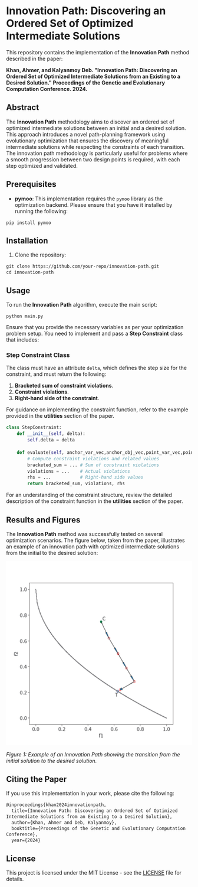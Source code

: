 # Innovation Path: Discovering an Ordered Set of Optimized Intermediate Solutions

This repository contains the implementation of the **Innovation Path** method described in the paper:

**Khan, Ahmer, and Kalyanmoy Deb. "Innovation Path: Discovering an Ordered Set of Optimized Intermediate Solutions from an Existing to a Desired Solution." Proceedings of the Genetic and Evolutionary Computation Conference. 2024.**

## Abstract

The **Innovation Path** methodology aims to discover an ordered set of optimized intermediate solutions between an initial and a desired solution. This approach introduces a novel path-planning framework using evolutionary optimization that ensures the discovery of meaningful intermediate solutions while respecting the constraints of each transition. The innovation path methodology is particularly useful for problems where a smooth progression between two design points is required, with each step optimized and validated.

## Prerequisites

- **pymoo**: This implementation requires the `pymoo` library as the optimization backend. Please ensure that you have it installed by running the following:

```
pip install pymoo
```

## Installation

1. Clone the repository:

```
git clone https://github.com/your-repo/innovation-path.git
cd innovation-path
```

## Usage

To run the **Innovation Path** algorithm, execute the main script:

```
python main.py
```

Ensure that you provide the necessary variables as per your optimization problem setup. You need to implement and pass a **Step Constraint** class that includes:

### Step Constraint Class

The class must have an attribute `delta`, which defines the step size for the constraint, and must return the following:

1. **Bracketed sum of constraint violations**.
2. **Constraint violations**.
3. **Right-hand side of the constraint**.

For guidance on implementing the constraint function, refer to the example provided in the **utilities** section of the paper.

```python
class StepConstraint:
    def __init__(self, delta):
        self.delta = delta
    
    def evaluate(self, anchor_var_vec,anchor_obj_vec,point_var_vec,point_obj_vec):
        # Compute constraint violations and related values
        bracketed_sum = ... # Sum of constraint violations
        violations = ...    # Actual violations
        rhs = ...           # Right-hand side values
        return bracketed_sum, violations, rhs
```

For an understanding of the constraint structure, review the detailed description of the constraint function in the **utilities** section of the paper.

## Results and Figures

The **Innovation Path** method was successfully tested on several optimization scenarios. The figure below, taken from the paper, illustrates an example of an innovation path with optimized intermediate solutions from the initial to the desired solution:

![Innovation Path Figure](git_zdt.png)

*Figure 1: Example of an Innovation Path showing the transition from the initial solution to the desired solution.*

## Citing the Paper

If you use this implementation in your work, please cite the following:

```
@inproceedings{khan2024innovationpath,
  title={Innovation Path: Discovering an Ordered Set of Optimized Intermediate Solutions from an Existing to a Desired Solution},
  author={Khan, Ahmer and Deb, Kalyanmoy},
  booktitle={Proceedings of the Genetic and Evolutionary Computation Conference},
  year={2024}
```

## License

This project is licensed under the MIT License - see the [LICENSE](LICENSE) file for details.

